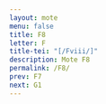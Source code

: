 ```yaml
---
layout: mote
menu: false
title: F8
letter: F
title-tei: "[/Fviii/]"
description: Mote F8
permalink: /F8/
prev: F7
next: G1
---
```

